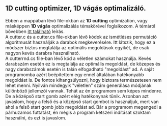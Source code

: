 <h2>1D cutting optimizer, 1D vágás optimalizáló.</h2>

Ebben a mappában lévő file-okban az <b>1D cutting</b> optimization, vagy másképpen <b>1D vágás</b> optimalizálás témakörével foglalkozom. A témáról bővebben <a href="https://www.bferi.hu/download.php#cutter">itt található</a> leírás.<br>
A cutter.c és a cutter.cs file-okban lévő kódok az ismétléses permutáció algoritmusát használják a darabok megkeverésére. Itt látszik,
hogy ez a módszer biztos megtalálja az optimális megoldások egyikét, de csak nagyon kevés darabra használható.<br>
A cutterrnd.cs file-ban lévő kód a véletlen számokat használja. Kevés darabszám esetén ez is megtalálja az optimális megoldást, de közepes és nagy darabszámok esetén is talán elfogadható "megoldást" ad.
A saját programomba azért beépítettem egy ennél általában hatékonyabb megoldást is. De fontos kihangsúlyozni, hogy biztosra természetesen nem lehet menni.
Nyilván mindegyik "véletlen" szám generálása módjának különböző jellemzői vannak. Tehát az én programom sem képes mindenre. De a középső start gomb azért elég hatékonynak tűnik.
Azonban azt javaslom, hogy a felső és a középső start gombot is használjuk, mert van ahol a felső start gomb jobb megoldást ad. Bár a programom megengedi a párhuzamos futtatást,
én mégis a program kétszeri indítását szoktam használni, és ezt is javaslom.
